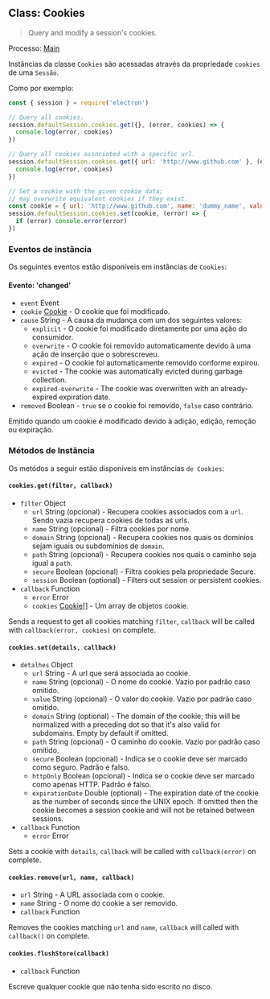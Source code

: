 ## Class: Cookies

> Query and modify a session's cookies.

Processo: [Main](../glossary.md#main-process)

Instâncias da classe `Cookies` são acessadas através da propriedade `cookies` de uma `Sessão`.

Como por exemplo:

```javascript
const { session } = require('electron')

// Query all cookies.
session.defaultSession.cookies.get({}, (error, cookies) => {
  console.log(error, cookies)
})

// Query all cookies associated with a specific url.
session.defaultSession.cookies.get({ url: 'http://www.github.com' }, (error, cookies) => {
  console.log(error, cookies)
})

// Set a cookie with the given cookie data;
// may overwrite equivalent cookies if they exist.
const cookie = { url: 'http://www.github.com', name: 'dummy_name', value: 'dummy' }
session.defaultSession.cookies.set(cookie, (error) => {
  if (error) console.error(error)
})
```

### Eventos de instância

Os seguintes eventos estão disponíveis em instâncias de `Cookies`:

#### Evento: 'changed'

* `event` Event
* `cookie` [Cookie](structures/cookie.md) - O cookie que foi modificado.
* `cause` String - A causa da mudança com um dos seguintes valores: 
  * `explicit` - O cookie foi modificado diretamente por uma ação do consumidor.
  * `overwrite` - O cookie foi removido automaticamente devido à uma ação de inserção que o sobrescreveu.
  * `expired` - O cookie foi automaticamente removido conforme expirou.
  * `evicted` - The cookie was automatically evicted during garbage collection.
  * `expired-overwrite` - The cookie was overwritten with an already-expired expiration date.
* `removed` Boolean - `true` se o cookie foi removido, `false` caso contrário.

Emitido quando um cookie é modificado devido à adição, edição, remoção ou expiração.

### Métodos de Instância

Os metódos a seguir estão disponíveis em instâncias `de Cookies`:

#### `cookies.get(filter, callback)`

* `filter` Object 
  * `url` String (opcional) - Recupera cookies associados com a `url`. Sendo vazia recupera cookies de todas as urls.
  * `name` String (opcional) - Filtra cookies por nome.
  * `domain` String (opcional) - Recupera cookies nos quais os domínios sejam iguais ou subdomínios de `domain`.
  * `path` String (opcional) - Recupera cookies nos quais o caminho seja igual a `path`.
  * `secure` Boolean (opcional) - Filtra cookies pela propriedade Secure.
  * `session` Boolean (optional) - Filters out session or persistent cookies.
* `callback` Function 
  * `error` Error
  * `cookies` [Cookie[]](structures/cookie.md) - Um array de objetos cookie.

Sends a request to get all cookies matching `filter`, `callback` will be called with `callback(error, cookies)` on complete.

#### `cookies.set(details, callback)`

* `detalhes` Object 
  * `url` String - A url que será associada ao cookie.
  * `name` String (opcional) - O nome do cookie. Vazio por padrão caso omitido.
  * `value` String (opcional) - O valor do cookie. Vazio por padrão caso omitido.
  * `domain` String (optional) - The domain of the cookie; this will be normalized with a preceding dot so that it's also valid for subdomains. Empty by default if omitted.
  * `path` String (opcional) - O caminho do cookie. Vazio por padrão caso omitido.
  * `secure` Boolean (opcional) - Indica se o cookie deve ser marcado como seguro. Padrão é falso.
  * `httpOnly` Boolean (opcional) - Indica se o cookie deve ser marcado como apenas HTTP. Padrão é falso.
  * `expirationDate` Double (optional) - The expiration date of the cookie as the number of seconds since the UNIX epoch. If omitted then the cookie becomes a session cookie and will not be retained between sessions.
* `callback` Function 
  * `error` Error

Sets a cookie with `details`, `callback` will be called with `callback(error)` on complete.

#### `cookies.remove(url, name, callback)`

* `url` String - A URL associada com o cookie.
* `name` String - O nome do cookie a ser removido.
* `callback` Function

Removes the cookies matching `url` and `name`, `callback` will called with `callback()` on complete.

#### `cookies.flushStore(callback)`

* `callback` Function

Escreve qualquer cookie que não tenha sido escrito no disco.